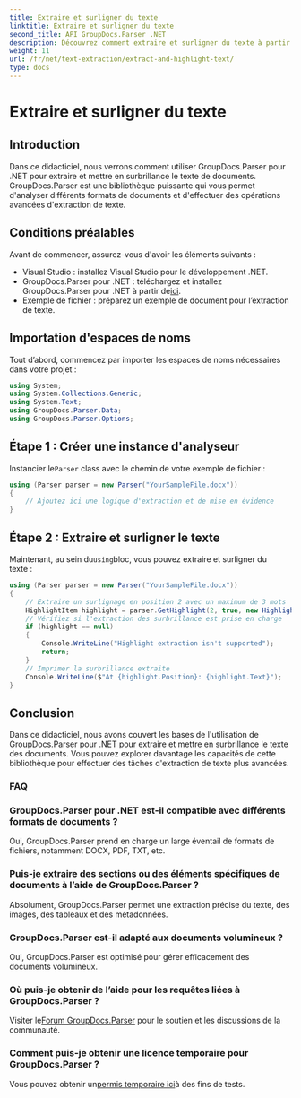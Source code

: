 ```yaml
---
title: Extraire et surligner du texte
linktitle: Extraire et surligner du texte
second_title: API GroupDocs.Parser .NET
description: Découvrez comment extraire et surligner du texte à partir de documents à l'aide de GroupDocs.Parser pour .NET. Étapes simples pour une extraction de texte efficace dans vos projets .NET.
weight: 11
url: /fr/net/text-extraction/extract-and-highlight-text/
type: docs
---
```

# Extraire et surligner du texte

## Introduction
Dans ce didacticiel, nous verrons comment utiliser GroupDocs.Parser pour .NET pour extraire et mettre en surbrillance le texte de documents. GroupDocs.Parser est une bibliothèque puissante qui vous permet d'analyser différents formats de documents et d'effectuer des opérations avancées d'extraction de texte.
## Conditions préalables
Avant de commencer, assurez-vous d'avoir les éléments suivants :
- Visual Studio : installez Visual Studio pour le développement .NET.
-  GroupDocs.Parser pour .NET : téléchargez et installez GroupDocs.Parser pour .NET à partir de[ici](https://releases.groupdocs.com/parser/net/).
- Exemple de fichier : préparez un exemple de document pour l’extraction de texte.

## Importation d'espaces de noms
Tout d’abord, commencez par importer les espaces de noms nécessaires dans votre projet :
```csharp
using System;
using System.Collections.Generic;
using System.Text;
using GroupDocs.Parser.Data;
using GroupDocs.Parser.Options;
```
## Étape 1 : Créer une instance d'analyseur
 Instancier le`Parser` class avec le chemin de votre exemple de fichier :
```csharp
using (Parser parser = new Parser("YourSampleFile.docx"))
{
    // Ajoutez ici une logique d'extraction et de mise en évidence
}
```
## Étape 2 : Extraire et surligner le texte
 Maintenant, au sein du`using`bloc, vous pouvez extraire et surligner du texte :
```csharp
using (Parser parser = new Parser("YourSampleFile.docx"))
{
    // Extraire un surlignage en position 2 avec un maximum de 3 mots
    HighlightItem highlight = parser.GetHighlight(2, true, new HighlightOptions(3));
    // Vérifiez si l'extraction des surbrillance est prise en charge
    if (highlight == null)
    {
        Console.WriteLine("Highlight extraction isn't supported");
        return;
    }
    // Imprimer la surbrillance extraite
    Console.WriteLine($"At {highlight.Position}: {highlight.Text}");
}
```

## Conclusion
Dans ce didacticiel, nous avons couvert les bases de l'utilisation de GroupDocs.Parser pour .NET pour extraire et mettre en surbrillance le texte des documents. Vous pouvez explorer davantage les capacités de cette bibliothèque pour effectuer des tâches d'extraction de texte plus avancées.

### FAQ
### GroupDocs.Parser pour .NET est-il compatible avec différents formats de documents ?
Oui, GroupDocs.Parser prend en charge un large éventail de formats de fichiers, notamment DOCX, PDF, TXT, etc.
### Puis-je extraire des sections ou des éléments spécifiques de documents à l’aide de GroupDocs.Parser ?
Absolument, GroupDocs.Parser permet une extraction précise du texte, des images, des tableaux et des métadonnées.
### GroupDocs.Parser est-il adapté aux documents volumineux ?
Oui, GroupDocs.Parser est optimisé pour gérer efficacement des documents volumineux.
### Où puis-je obtenir de l’aide pour les requêtes liées à GroupDocs.Parser ?
 Visiter le[Forum GroupDocs.Parser](https://forum.groupdocs.com/c/parser/17) pour le soutien et les discussions de la communauté.
### Comment puis-je obtenir une licence temporaire pour GroupDocs.Parser ?
 Vous pouvez obtenir un[permis temporaire ici](https://purchase.groupdocs.com/temporary-license/)à des fins de tests.